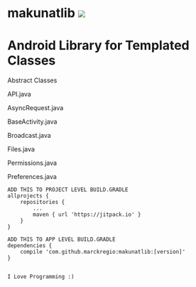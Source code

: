 # makunatlib [![](https://jitpack.io/v/marckregio/makunatlib.svg)](https://jitpack.io/#marckregio/makunatlib)


# Android Library for Templated Classes

Abstract Classes

API.java

AsyncRequest.java

BaseActivity.java

Broadcast.java

Files.java

Permissions.java

Preferences.java
	

	ADD THIS TO PROJECT LEVEL BUILD.GRADLE
	allprojects {
		repositories {
			...
			maven { url 'https://jitpack.io' }
		}
	}
	
	ADD THIS TO APP LEVEL BUILD.GRADLE
	dependencies {
		compile 'com.github.marckregio:makunatlib:[version]'
	}
	

	I Love Programming :) 
